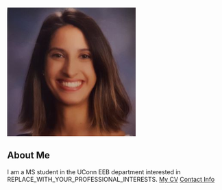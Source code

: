 ![Image of Anne Washington](images/headshot.jpg
"professional")
## About Me
I am a MS student in the UConn EEB department
interested in REPLACE_WITH_YOUR_PROFESSIONAL_INTERESTS.
[My CV](PDFs/CV.pdf)
[Contact Info](contact-info.html)
